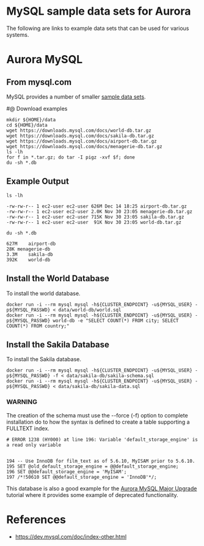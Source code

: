 # MySQL sample data sets for Aurora

The following are links to example data sets that can be used for various systems.

# Aurora MySQL

## From mysql.com
MySQL provides a number of smaller <a href="https://dev.mysql.com/doc/index-other.html">sample data sets</a>.

#@ Download examples

    mkdir ${HOME}/data
    cd ${HOME}/data
    wget https://downloads.mysql.com/docs/world-db.tar.gz
    wget https://downloads.mysql.com/docs/sakila-db.tar.gz
    wget https://downloads.mysql.com/docs/airport-db.tar.gz
    wget https://downloads.mysql.com/docs/menagerie-db.tar.gz
    ls -lh
    for f in *.tar.gz; do tar -I pigz -xvf $f; done
    du -sh *.db

## Example Output

    ls -lh

    -rw-rw-r-- 1 ec2-user ec2-user 626M Dec 14 18:25 airport-db.tar.gz
    -rw-rw-r-- 1 ec2-user ec2-user 2.0K Nov 30 23:05 menagerie-db.tar.gz
    -rw-rw-r-- 1 ec2-user ec2-user 715K Nov 30 23:05 sakila-db.tar.gz
    -rw-rw-r-- 1 ec2-user ec2-user  91K Nov 30 23:05 world-db.tar.gz

    du -sh *.db

    627M	airport-db
    28K	menagerie-db
    3.3M	sakila-db
    392K	world-db

## Install the World Database
To install the world database.

    docker run -i --rm mysql mysql -h${CLUSTER_ENDPOINT} -u${MYSQL_USER} -p${MYSQL_PASSWD} < data/world-db/world.sql
    docker run -i --rm mysql mysql -h${CLUSTER_ENDPOINT} -u${MYSQL_USER} -p${MYSQL_PASSWD} world-db -e "SELECT COUNT(*) FROM city; SELECT COUNT(*) FROM country;"

## Install the Sakila Database

To install the Sakila database.

    docker run -i --rm mysql mysql -h${CLUSTER_ENDPOINT} -u${MYSQL_USER} -p${MYSQL_PASSWD} -f < data/sakila-db/sakila-schema.sql
    docker run -i --rm mysql mysql -h${CLUSTER_ENDPOINT} -u${MYSQL_USER} -p${MYSQL_PASSWD} < data/sakila-db/sakila-data.sql

### WARNING
The creation of the schema must use the --force (-f) option to complete installation do to how the syntax is defined to create a table supporting a FULLTEXT index.

    # ERROR 1238 (HY000) at line 196: Variable 'default_storage_engine' is a read only variable


    194 -- Use InnoDB for film_text as of 5.6.10, MyISAM prior to 5.6.10.
    195 SET @old_default_storage_engine = @@default_storage_engine;
    196 SET @@default_storage_engine = 'MyISAM';
    197 /*!50610 SET @@default_storage_engine = 'InnoDB'*/;

This database is also a good example for the <a href="mysql-aurora-major-upgade.md">Aurora MySQL Major Upgrade</a> tutorial where it provides some example of deprecated functionality.

# References
  - https://dev.mysql.com/doc/index-other.html
